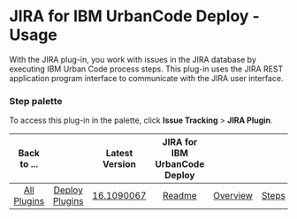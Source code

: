 
# JIRA for IBM UrbanCode Deploy - Usage


With the JIRA plug-in, you work with issues in the JIRA database by executing IBM Urban Code process steps. This plug-in uses the JIRA REST application program interface to communicate with the JIRA user interface.


### **Step palette**

To access this plug-in in the palette, click **Issue Tracking** > **JIRA Plugin**.


|Back to ...||Latest Version|JIRA for IBM UrbanCode Deploy ||||
| :---: | :---: | :---: | :---: | :---: | :---: | :---: |
|[All Plugins](../../index.md)|[Deploy Plugins](../README.md)|[16.1090067](https://raw.githubusercontent.com/UrbanCode/IBM-UCD-PLUGINS/main/files/JIRA/JIRA-16.1090067.zip)|[Readme](README.md)|[Overview](overview.md)|[Steps](steps.md)|[Downloads](downloads.md)|

